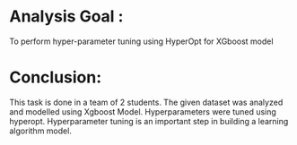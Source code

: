 # Analysis Goal :
To perform hyper-parameter tuning using HyperOpt for XGboost model

# Conclusion:
This task is done in a team of 2 students. The given dataset was analyzed and modelled using Xgboost Model. Hyperparameters were tuned using hyperopt. Hyperparameter tuning is an important step in building a learning algorithm model. 

